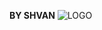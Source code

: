 **BY SHVAN**
![LOGO](https://images-ext-2.discordapp.net/external/oGop6XwdA8cwBbxXhnzB7-srmRAkGCsKmiVt6aGqyRc/%3Fsize%3D1024/https/cdn.discordapp.com/icons/819635292834103347/a_ac15d2b6cf4687ef3f8fd068ccbab71c.gif)
